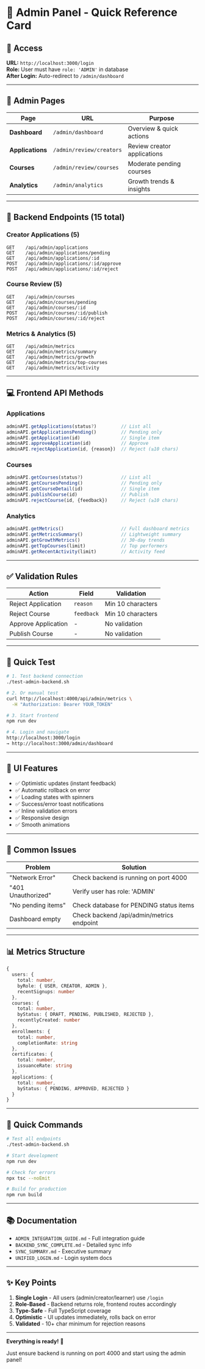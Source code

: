 # 🎯 Admin Panel - Quick Reference Card

## 🔑 Access

**URL:** `http://localhost:3000/login`  
**Role:** User must have `role: 'ADMIN'` in database  
**After Login:** Auto-redirect to `/admin/dashboard`

---

## 📍 Admin Pages

| Page | URL | Purpose |
|------|-----|---------|
| **Dashboard** | `/admin/dashboard` | Overview & quick actions |
| **Applications** | `/admin/review/creators` | Review creator applications |
| **Courses** | `/admin/review/courses` | Moderate pending courses |
| **Analytics** | `/admin/analytics` | Growth trends & insights |

---

## 🔌 Backend Endpoints (15 total)

### Creator Applications (5)
```
GET    /api/admin/applications
GET    /api/admin/applications/pending
GET    /api/admin/applications/:id
POST   /api/admin/applications/:id/approve
POST   /api/admin/applications/:id/reject
```

### Course Review (5)
```
GET    /api/admin/courses
GET    /api/admin/courses/pending
GET    /api/admin/courses/:id
POST   /api/admin/courses/:id/publish
POST   /api/admin/courses/:id/reject
```

### Metrics & Analytics (5)
```
GET    /api/admin/metrics
GET    /api/admin/metrics/summary
GET    /api/admin/metrics/growth
GET    /api/admin/metrics/top-courses
GET    /api/admin/metrics/activity
```

---

## 💻 Frontend API Methods

### Applications
```typescript
adminAPI.getApplications(status?)         // List all
adminAPI.getApplicationsPending()         // Pending only
adminAPI.getApplication(id)               // Single item
adminAPI.approveApplication(id)           // Approve
adminAPI.rejectApplication(id, {reason})  // Reject (≥10 chars)
```

### Courses
```typescript
adminAPI.getCourses(status?)              // List all
adminAPI.getCoursesPending()              // Pending only
adminAPI.getCourseDetail(id)              // Single item
adminAPI.publishCourse(id)                // Publish
adminAPI.rejectCourse(id, {feedback})     // Reject (≥10 chars)
```

### Analytics
```typescript
adminAPI.getMetrics()                     // Full dashboard metrics
adminAPI.getMetricsSummary()              // Lightweight summary
adminAPI.getGrowthMetrics()               // 30-day trends
adminAPI.getTopCourses(limit)             // Top performers
adminAPI.getRecentActivity(limit)         // Activity feed
```

---

## ✅ Validation Rules

| Action | Field | Validation |
|--------|-------|------------|
| Reject Application | `reason` | Min 10 characters |
| Reject Course | `feedback` | Min 10 characters |
| Approve Application | - | No validation |
| Publish Course | - | No validation |

---

## 🧪 Quick Test

```bash
# 1. Test backend connection
./test-admin-backend.sh

# 2. Or manual test
curl http://localhost:4000/api/admin/metrics \
  -H "Authorization: Bearer YOUR_TOKEN"

# 3. Start frontend
npm run dev

# 4. Login and navigate
http://localhost:3000/login
→ http://localhost:3000/admin/dashboard
```

---

## 🎨 UI Features

- ✅ Optimistic updates (instant feedback)
- ✅ Automatic rollback on error
- ✅ Loading states with spinners
- ✅ Success/error toast notifications
- ✅ Inline validation errors
- ✅ Responsive design
- ✅ Smooth animations

---

## 🐛 Common Issues

| Problem | Solution |
|---------|----------|
| "Network Error" | Check backend is running on port 4000 |
| "401 Unauthorized" | Verify user has role: 'ADMIN' |
| "No pending items" | Check database for PENDING status items |
| Dashboard empty | Check backend /api/admin/metrics endpoint |

---

## 📊 Metrics Structure

```typescript
{
  users: {
    total: number,
    byRole: { USER, CREATOR, ADMIN },
    recentSignups: number
  },
  courses: {
    total: number,
    byStatus: { DRAFT, PENDING, PUBLISHED, REJECTED },
    recentlyCreated: number
  },
  enrollments: {
    total: number,
    completionRate: string
  },
  certificates: {
    total: number,
    issuanceRate: string
  },
  applications: {
    total: number,
    byStatus: { PENDING, APPROVED, REJECTED }
  }
}
```

---

## 🚀 Quick Commands

```bash
# Test all endpoints
./test-admin-backend.sh

# Start development
npm run dev

# Check for errors
npx tsc --noEmit

# Build for production
npm run build
```

---

## 📚 Documentation

- `ADMIN_INTEGRATION_GUIDE.md` - Full integration guide
- `BACKEND_SYNC_COMPLETE.md` - Detailed sync info
- `SYNC_SUMMARY.md` - Executive summary
- `UNIFIED_LOGIN.md` - Login system docs

---

## ✨ Key Points

1. **Single Login** - All users (admin/creator/learner) use `/login`
2. **Role-Based** - Backend returns role, frontend routes accordingly
3. **Type-Safe** - Full TypeScript coverage
4. **Optimistic** - UI updates immediately, rolls back on error
5. **Validated** - 10+ char minimum for rejection reasons

---

**Everything is ready!** 🎉

Just ensure backend is running on port 4000 and start using the admin panel!
